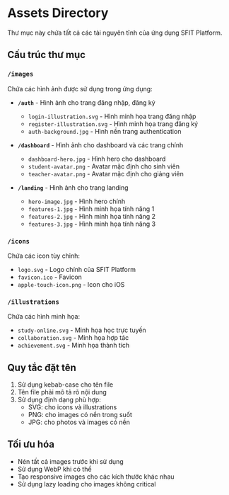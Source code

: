 # Assets Directory

Thư mục này chứa tất cả các tài nguyên tĩnh của ứng dụng SFIT Platform.

## Cấu trúc thư mục

### `/images`
Chứa các hình ảnh được sử dụng trong ứng dụng:

- **`/auth`** - Hình ảnh cho trang đăng nhập, đăng ký
  - `login-illustration.svg` - Hình minh họa trang đăng nhập
  - `register-illustration.svg` - Hình minh họa trang đăng ký
  - `auth-background.jpg` - Hình nền trang authentication

- **`/dashboard`** - Hình ảnh cho dashboard và các trang chính
  - `dashboard-hero.jpg` - Hình hero cho dashboard
  - `student-avatar.png` - Avatar mặc định cho sinh viên
  - `teacher-avatar.png` - Avatar mặc định cho giảng viên

- **`/landing`** - Hình ảnh cho trang landing
  - `hero-image.jpg` - Hình hero chính
  - `features-1.jpg` - Hình minh họa tính năng 1
  - `features-2.jpg` - Hình minh họa tính năng 2
  - `features-3.jpg` - Hình minh họa tính năng 3

### `/icons`
Chứa các icon tùy chỉnh:
- `logo.svg` - Logo chính của SFIT Platform
- `favicon.ico` - Favicon
- `apple-touch-icon.png` - Icon cho iOS

### `/illustrations`
Chứa các hình minh họa:
- `study-online.svg` - Minh họa học trực tuyến
- `collaboration.svg` - Minh họa hợp tác
- `achievement.svg` - Minh họa thành tích

## Quy tắc đặt tên

1. Sử dụng kebab-case cho tên file
2. Tên file phải mô tả rõ nội dung
3. Sử dụng định dạng phù hợp:
   - SVG: cho icons và illustrations
   - PNG: cho images có nền trong suốt
   - JPG: cho photos và images có nền

## Tối ưu hóa

- Nén tất cả images trước khi sử dụng
- Sử dụng WebP khi có thể
- Tạo responsive images cho các kích thước khác nhau
- Sử dụng lazy loading cho images không critical